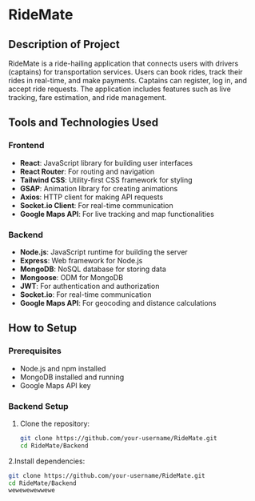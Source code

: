 # RideMate

## Description of Project

RideMate is a ride-hailing application that connects users with drivers (captains) for transportation services. Users can book rides, track their rides in real-time, and make payments. Captains can register, log in, and accept ride requests. The application includes features such as live tracking, fare estimation, and ride management.

## Tools and Technologies Used

### Frontend
- **React**: JavaScript library for building user interfaces
- **React Router**: For routing and navigation
- **Tailwind CSS**: Utility-first CSS framework for styling
- **GSAP**: Animation library for creating animations
- **Axios**: HTTP client for making API requests
- **Socket.io Client**: For real-time communication
- **Google Maps API**: For live tracking and map functionalities

### Backend
- **Node.js**: JavaScript runtime for building the server
- **Express**: Web framework for Node.js
- **MongoDB**: NoSQL database for storing data
- **Mongoose**: ODM for MongoDB
- **JWT**: For authentication and authorization
- **Socket.io**: For real-time communication
- **Google Maps API**: For geocoding and distance calculations

## How to Setup

### Prerequisites
- Node.js and npm installed
- MongoDB installed and running
- Google Maps API key

### Backend Setup

1. Clone the repository:
   ```bash
   git clone https://github.com/your-username/RideMate.git
   cd RideMate/Backend

2.Install dependencies:
   ```bash
   git clone https://github.com/your-username/RideMate.git
   cd RideMate/Backend
wewewewewwewe




